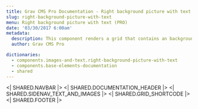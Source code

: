 ```yaml
---
title: Grav CMS Pro Documentation - Right background picture with text
slug: right-background-picture-with-text
menu: Right background picture with text (PRO)
date: '03/30/2017 6:00am'
metadata:
  description: This component renders a grid that contains an background picture placed on the right and a description text on the left
  author: Grav CMS Pro

dictionaries:
  - components.images-and-text.right-background-picture-with-text
  - components.base-elements-documentation
  - shared
---
```


<| SHARED.NAVBAR |>
<| SHARED.DOCUMENTATION_HEADER |>
<| SHARED.SIDENAV_TEXT_AND_IMAGES |>
<| SHARED.GRID_SHORTCODE |>
<| SHARED.FOOTER |>
